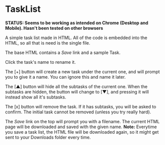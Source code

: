 # TaskList

**STATUS: Seems to be working as intended on Chrome (Desktop and Mobile). Hasn't been tested on other browsers**

A simple task list made in HTML. All of the code is embedded into the HTML, so all that is need is the single file.

The base HTML contains a *Save* link and a sample Task.

Click the task's name to rename it.

The [+] button will create a new task under the current one, and will prompt you to give it a name. You can ignore this and name it later.

The [▲] button will hide all the subtasks of the current one. When the subtasks are hidden, the button will change to [▼], and pressing it will instead show all it's subtasks.

The [x] button will remove the task. If it has subtasks, you will be asked to confirm. The initial task cannot be removed (unless you try really hard).

The *Save* link on the top will prompt you with a filename. The current HTML page will be downloaded and saved with the given name. **Note:** Everytime you save a task list, the HTML file will be downloaded again, so it might get sent to your Downloads folder every time.
